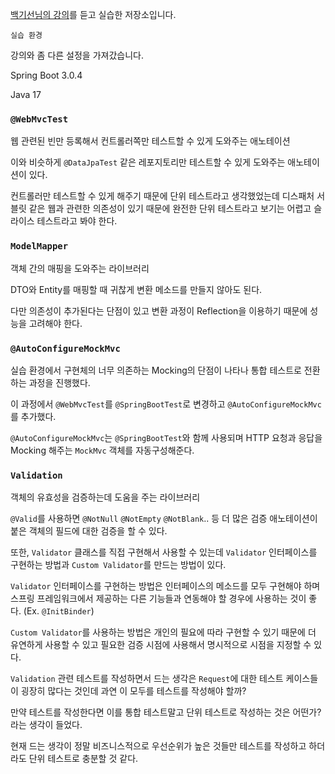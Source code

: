 [백기선님의 강의](https://www.inflearn.com/course/spring_rest-api/dashboard)를 듣고 실습한 저장소입니다.

`실습 환경`

강의와 좀 다른 설정을 가져갔습니다.

Spring Boot 3.0.4

Java 17

### `@WebMvcTest`

웹 관련된 빈만 등록해서 컨트롤러쪽만 테스트할 수 있게 도와주는 애노테이션

이와 비슷하게 `@DataJpaTest` 같은 레포지토리만 테스트할 수 있게 도와주는 애노테이션이 있다.

컨트롤러만 테스트할 수 있게 해주기 때문에 단위 테스트라고 생각했었는데 디스패처 서블릿 같은 웹과 관련한 의존성이 있기 때문에 완전한 단위 테스트라고 보기는 어렵고 슬라이스 테스트라고 봐야 한다.

### `ModelMapper`

객체 간의 매핑을 도와주는 라이브러리

DTO와 Entity를 매핑할 때 귀찮게 변환 메소드를 만들지 않아도 된다.

다만 의존성이 추가된다는 단점이 있고 변환 과정이 Reflection을 이용하기 때문에 성능을 고려해야 한다.

### `@AutoConfigureMockMvc`

실습 환경에서 구현체의 너무 의존하는 Mocking의 단점이 나타나 통합 테스트로 전환하는 과정을 진행했다.

이 과정에서 `@WebMvcTest`를 `@SpringBootTest`로 변경하고 `@AutoConfigureMockMvc`를 추가했다.

`@AutoConfigureMockMvc`는 `@SpringBootTest`와 함께 사용되며 HTTP 요청과 응답을 Mocking 해주는 `MockMvc` 객체를 자동구성해준다.

### `Validation`

객체의 유효성을 검증하는데 도움을 주는 라이브러리

`@Valid`를 사용하면 `@NotNull` `@NotEmpty` `@NotBlank`.. 등 더 많은 검증 애노테이션이 붙은 객체의 필드에 대한 검증을 할 수 있다.

또한, `Validator` 클래스를 직접 구현해서 사용할 수 있는데 `Validator` 인터페이스를 구현하는 방법과 `Custom Validator`를 만드는 방법이 있다.

`Validator` 인터페이스를 구현하는 방법은 인터페이스의 메소드를 모두 구현해야 하며 스프링 프레임워크에서 제공하는 다른 기능들과 연동해야 할 경우에 사용하는 것이 좋다. (Ex. `@InitBinder`)

`Custom Validator`를 사용하는 방법은 개인의 필요에 따라 구현할 수 있기 때문에 더 유연하게 사용할 수 있고 필요한 검증 시점에 사용해서 명시적으로 시점을 지정할 수 있다.

`Validation` 관련 테스트를 작성하면서 드는 생각은 `Request`에 대한 테스트 케이스들이 굉장히 많다는 것인데 과연 이 모두를 테스트를 작성해야 할까?

만약 테스트를 작성한다면 이를 통합 테스트말고 단위 테스트로 작성하는 것은 어떤가? 라는 생각이 들었다.

현재 드는 생각이 정말 비즈니스적으로 우선순위가 높은 것들만 테스트를 작성하고 하더라도 단위 테스트로 충분할 것 같다.